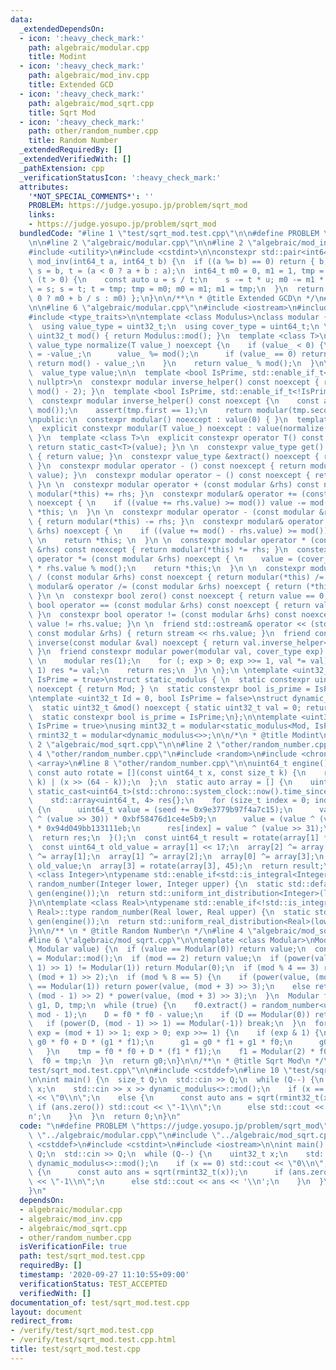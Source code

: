 ```yaml
---
data:
  _extendedDependsOn:
  - icon: ':heavy_check_mark:'
    path: algebraic/modular.cpp
    title: Modint
  - icon: ':heavy_check_mark:'
    path: algebraic/mod_inv.cpp
    title: Extended GCD
  - icon: ':heavy_check_mark:'
    path: algebraic/mod_sqrt.cpp
    title: Sqrt Mod
  - icon: ':heavy_check_mark:'
    path: other/random_number.cpp
    title: Random Number
  _extendedRequiredBy: []
  _extendedVerifiedWith: []
  _pathExtension: cpp
  _verificationStatusIcon: ':heavy_check_mark:'
  attributes:
    '*NOT_SPECIAL_COMMENTS*': ''
    PROBLEM: https://judge.yosupo.jp/problem/sqrt_mod
    links:
    - https://judge.yosupo.jp/problem/sqrt_mod
  bundledCode: "#line 1 \"test/sqrt_mod.test.cpp\"\n\n#define PROBLEM \"https://judge.yosupo.jp/problem/sqrt_mod\"\
    \n\n#line 2 \"algebraic/modular.cpp\"\n\n#line 2 \"algebraic/mod_inv.cpp\"\n\n\
    #include <utility>\n#include <cstdint>\n\nconstexpr std::pair<int64_t, int64_t>\
    \ mod_inv(int64_t a, int64_t b) {\n  if ((a %= b) == 0) return { b, 0 };\n  int64_t\
    \ s = b, t = (a < 0 ? a + b : a);\n  int64_t m0 = 0, m1 = 1, tmp = 0;\n  while\
    \ (t > 0) {\n    const auto u = s / t;\n    s -= t * u; m0 -= m1 * u;\n    tmp\
    \ = s; s = t; t = tmp; tmp = m0; m0 = m1; m1 = tmp;\n  }\n  return { s, (m0 <\
    \ 0 ? m0 + b / s : m0) };\n}\n\n/**\n * @title Extended GCD\n */\n#line 4 \"algebraic/modular.cpp\"\
    \n\n#line 6 \"algebraic/modular.cpp\"\n#include <iostream>\n#include <cassert>\n\
    #include <type_traits>\n\ntemplate <class Modulus>\nclass modular {\npublic:\n\
    \  using value_type = uint32_t;\n  using cover_type = uint64_t;\n \n  static constexpr\
    \ uint32_t mod() { return Modulus::mod(); }\n  template <class T>\n  static constexpr\
    \ value_type normalize(T value_) noexcept {\n    if (value_ < 0) {\n      value_\
    \ = -value_;\n      value_ %= mod();\n      if (value_ == 0) return 0;\n     \
    \ return mod() - value_;\n    }\n    return value_ % mod();\n  }\n\nprivate:\n\
    \  value_type value;\n\n  template <bool IsPrime, std::enable_if_t<IsPrime>* =\
    \ nullptr>\n  constexpr modular inverse_helper() const noexcept { return power(*this,\
    \ mod() - 2); }\n  template <bool IsPrime, std::enable_if_t<!IsPrime>* = nullptr>\n\
    \  constexpr modular inverse_helper() const noexcept {\n    const auto tmp = mod_inv(value,\
    \ mod());\n    assert(tmp.first == 1);\n    return modular(tmp.second);\n  }\n\
    \npublic:\n  constexpr modular() noexcept : value(0) { }\n  template <class T>\n\
    \  explicit constexpr modular(T value_) noexcept : value(normalize(value_)) {\
    \ }\n  template <class T>\n  explicit constexpr operator T() const noexcept {\
    \ return static_cast<T>(value); }\n \n  constexpr value_type get() const noexcept\
    \ { return value; }\n  constexpr value_type &extract() noexcept { return value;\
    \ }\n  constexpr modular operator - () const noexcept { return modular(mod() -\
    \ value); }\n  constexpr modular operator ~ () const noexcept { return inverse(*this);\
    \ }\n \n  constexpr modular operator + (const modular &rhs) const noexcept { return\
    \ modular(*this) += rhs; }\n  constexpr modular& operator += (const modular &rhs)\
    \ noexcept { \n    if ((value += rhs.value) >= mod()) value -= mod(); \n    return\
    \ *this; \n  }\n \n  constexpr modular operator - (const modular &rhs) const noexcept\
    \ { return modular(*this) -= rhs; }\n  constexpr modular& operator -= (const modular\
    \ &rhs) noexcept { \n    if ((value += mod() - rhs.value) >= mod()) value -= mod();\
    \ \n    return *this; \n  }\n \n  constexpr modular operator * (const modular\
    \ &rhs) const noexcept { return modular(*this) *= rhs; }\n  constexpr modular&\
    \ operator *= (const modular &rhs) noexcept { \n    value = (cover_type) value\
    \ * rhs.value % mod();\n    return *this;\n  }\n \n  constexpr modular operator\
    \ / (const modular &rhs) const noexcept { return modular(*this) /= rhs; }\n  constexpr\
    \ modular& operator /= (const modular &rhs) noexcept { return (*this) *= inverse(rhs);\
    \ }\n \n  constexpr bool zero() const noexcept { return value == 0; }\n  constexpr\
    \ bool operator == (const modular &rhs) const noexcept { return value == rhs.value;\
    \ }\n  constexpr bool operator != (const modular &rhs) const noexcept { return\
    \ value != rhs.value; }\n \n  friend std::ostream& operator << (std::ostream &stream,\
    \ const modular &rhs) { return stream << rhs.value; }\n  friend constexpr modular\
    \ inverse(const modular &val) noexcept { return val.inverse_helper<Modulus::is_prime>();\
    \ }\n  friend constexpr modular power(modular val, cover_type exp) noexcept {\
    \ \n    modular res(1);\n    for (; exp > 0; exp >>= 1, val *= val) if (exp &\
    \ 1) res *= val;\n    return res;\n  }\n \n};\n \ntemplate <uint32_t Mod, bool\
    \ IsPrime = true>\nstruct static_modulus { \n  static constexpr uint32_t mod()\
    \ noexcept { return Mod; } \n  static constexpr bool is_prime = IsPrime;\n};\n\
    \ntemplate <uint32_t Id = 0, bool IsPrime = false>\nstruct dynamic_modulus {\n\
    \  static uint32_t &mod() noexcept { static uint32_t val = 0; return val; }\n\
    \  static constexpr bool is_prime = IsPrime;\n};\n\ntemplate <uint32_t Mod, bool\
    \ IsPrime = true>\nusing mint32_t = modular<static_modulus<Mod, IsPrime>>;\nusing\
    \ rmint32_t = modular<dynamic_modulus<>>;\n\n/*\n * @title Modint\n */\n#line\
    \ 2 \"algebraic/mod_sqrt.cpp\"\n\n#line 2 \"other/random_number.cpp\"\n\n#line\
    \ 4 \"other/random_number.cpp\"\n#include <random>\n#include <chrono>\n#include\
    \ <array>\n#line 8 \"other/random_number.cpp\"\n\nuint64_t engine() {\n  static\
    \ const auto rotate = [](const uint64_t x, const size_t k) {\n    return (x <<\
    \ k) | (x >> (64 - k));\n  };\n  static auto array = [] {\n    uint64_t seed =\
    \ static_cast<uint64_t>(std::chrono::system_clock::now().time_since_epoch().count());\n\
    \    std::array<uint64_t, 4> res{};\n    for (size_t index = 0; index < 4; index++)\
    \ {\n      uint64_t value = (seed += 0x9e3779b97f4a7c15);\n      value = (value\
    \ ^ (value >> 30)) * 0xbf58476d1ce4e5b9;\n      value = (value ^ (value >> 27))\
    \ * 0x94d049bb133111eb;\n      res[index] = value ^ (value >> 31);\n    }\n  \
    \  return res;\n  }();\n  const uint64_t result = rotate(array[1] * 5, 7) * 9;\n\
    \  const uint64_t old_value = array[1] << 17;\n  array[2] ^= array[0];\n  array[3]\
    \ ^= array[1];\n  array[1] ^= array[2];\n  array[0] ^= array[3];\n  array[2] ^=\
    \ old_value;\n  array[3] = rotate(array[3], 45);\n  return result;\n}\n\ntemplate\
    \ <class Integer>\ntypename std::enable_if<std::is_integral<Integer>::value, Integer>::type\
    \ random_number(Integer lower, Integer upper) {\n  static std::default_random_engine\
    \ gen(engine());\n  return std::uniform_int_distribution<Integer>(lower, upper)(gen);\n\
    }\n\ntemplate <class Real>\ntypename std::enable_if<!std::is_integral<Real>::value,\
    \ Real>::type random_number(Real lower, Real upper) {\n  static std::default_random_engine\
    \ gen(engine());\n  return std::uniform_real_distribution<Real>(lower, upper)(gen);\n\
    }\n\n/** \n * @title Random Number\n */\n#line 4 \"algebraic/mod_sqrt.cpp\"\n\n\
    #line 6 \"algebraic/mod_sqrt.cpp\"\n\ntemplate <class Modular>\nModular sqrt(const\
    \ Modular value) {\n  if (value == Modular(0)) return value;\n  const auto mod\
    \ = Modular::mod();\n  if (mod == 2) return value;\n  if (power(value, (mod -\
    \ 1) >> 1) != Modular(1)) return Modular(0);\n  if (mod % 4 == 3) return power(value,\
    \ (mod + 1) >> 2);\n  if (mod % 8 == 5) {\n    if (power(value, (mod - 1) >> 2)\
    \ == Modular(1)) return power(value, (mod + 3) >> 3);\n    else return power(Modular(2),\
    \ (mod - 1) >> 2) * power(value, (mod + 3) >> 3);\n  }\n  Modular f0, f1(1), g0(1),\
    \ g1, D, tmp;\n  while (true) {\n    f0.extract() = random_number<uint32_t>(2,\
    \ mod - 1);\n    D = f0 * f0 - value;\n    if (D == Modular(0)) return f0;\n \
    \   if (power(D, (mod - 1) >> 1) == Modular(-1)) break;\n  }\n  for (uint32_t\
    \ exp = (mod + 1) >> 1; exp > 0; exp >>= 1) {\n    if (exp & 1) {\n      tmp =\
    \ g0 * f0 + D * (g1 * f1);\n      g1 = g0 * f1 + g1 * f0;\n      g0 = tmp;\n \
    \   }\n    tmp = f0 * f0 + D * (f1 * f1);\n    f1 = Modular(2) * f0 * f1;\n  \
    \  f0 = tmp;\n  }\n  return g0;\n}\n\n/**\n * @title Sqrt Mod\n */\n#line 6 \"\
    test/sqrt_mod.test.cpp\"\n\n#include <cstddef>\n#line 10 \"test/sqrt_mod.test.cpp\"\
    \n\nint main() {\n  size_t Q;\n  std::cin >> Q;\n  while (Q--) {\n    uint32_t\
    \ x;\n    std::cin >> x >> dynamic_modulus<>::mod();\n    if (x == 0) std::cout\
    \ << \"0\\n\";\n    else {\n      const auto ans = sqrt(rmint32_t(x));\n     \
    \ if (ans.zero()) std::cout << \"-1\\n\";\n      else std::cout << ans << '\\\
    n';\n    }\n  }\n  return 0;\n}\n"
  code: "\n#define PROBLEM \"https://judge.yosupo.jp/problem/sqrt_mod\"\n\n#include\
    \ \"../algebraic/modular.cpp\"\n#include \"../algebraic/mod_sqrt.cpp\"\n\n#include\
    \ <cstddef>\n#include <cstdint>\n#include <iostream>\n\nint main() {\n  size_t\
    \ Q;\n  std::cin >> Q;\n  while (Q--) {\n    uint32_t x;\n    std::cin >> x >>\
    \ dynamic_modulus<>::mod();\n    if (x == 0) std::cout << \"0\\n\";\n    else\
    \ {\n      const auto ans = sqrt(rmint32_t(x));\n      if (ans.zero()) std::cout\
    \ << \"-1\\n\";\n      else std::cout << ans << '\\n';\n    }\n  }\n  return 0;\n\
    }\n"
  dependsOn:
  - algebraic/modular.cpp
  - algebraic/mod_inv.cpp
  - algebraic/mod_sqrt.cpp
  - other/random_number.cpp
  isVerificationFile: true
  path: test/sqrt_mod.test.cpp
  requiredBy: []
  timestamp: '2020-09-27 11:10:55+09:00'
  verificationStatus: TEST_ACCEPTED
  verifiedWith: []
documentation_of: test/sqrt_mod.test.cpp
layout: document
redirect_from:
- /verify/test/sqrt_mod.test.cpp
- /verify/test/sqrt_mod.test.cpp.html
title: test/sqrt_mod.test.cpp
---
```


